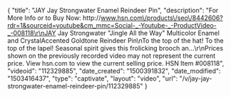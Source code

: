 {
    "title": "JAY Jay Strongwater Enamel Reindeer Pin",
    "description": "For More Info or to Buy Now: http:\/\/www.hsn.com\/products\/seo\/8442606?rdr=1&sourceid=youtube&cm_mmc=Social-_-Youtube-_-ProductVideo-_-008118\r\nJAY Jay Strongwater \"Jingle All the Way\" Multicolor Enamel and CrystalAccented Goldtone Reindeer Pin\nTo the top of the hat! To the top of the lapel! Seasonal spirit gives this frolicking brooch an...\r\nPrices shown on the previously recorded video may not represent the current price.  View hsn.com to view the current selling price. HSN Item #008118",
    "videoid": "112329885",
    "date_created": "1500391832",
    "date_modified": "1503416437",
    "type": "captivate",
    "layout": "video",
    "url": "\/v\/jay-jay-strongwater-enamel-reindeer-pin\/112329885"
}